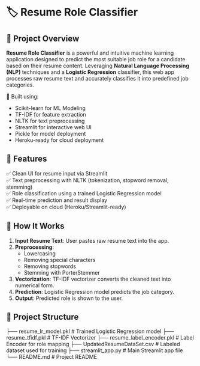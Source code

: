 # 🏷️ Resume Role Classifier  

## 📌 Project Overview

**Resume Role Classifier** is a powerful and intuitive machine learning application designed to predict the most suitable job role for a candidate based on their resume content. Leveraging **Natural Language Processing (NLP)** techniques and a **Logistic Regression** classifier, this web app processes raw resume text and accurately classifies it into predefined job categories.

🧠 Built using:

- Scikit-learn for ML Modeling
- TF-IDF for feature extraction
- NLTK for text preprocessing
- Streamlit for interactive web UI
- Pickle for model deployment
- Heroku-ready for cloud deployment

## 🧰 Features

✅ Clean UI for resume input via Streamlit  
✅ Text preprocessing with NLTK (tokenization, stopword removal, stemming)  
✅ Role classification using a trained Logistic Regression model  
✅ Real-time prediction and result display  
✅ Deployable on cloud (Heroku/Streamlit-ready)  

## 🧠 How It Works

1. **Input Resume Text**: User pastes raw resume text into the app.
2. **Preprocessing**:
   - Lowercasing
   - Removing special characters
   - Removing stopwords
   - Stemming with PorterStemmer
3. **Vectorization**: TF-IDF vectorizer converts the cleaned text into numerical form.
4. **Prediction**: Logistic Regression model predicts the job category.
5. **Output**: Predicted role is shown to the user.

## 📁 Project Structure

├── resume_lr_model.pkl            # Trained Logistic Regression model
├── resume_tfidf.pkl               # TF-IDF Vectorizer
├── resume_label_encoder.pkl       # Label Encoder for role mapping
├── UpdatedResumeDataSet.csv       # Labeled dataset used for training
├── streamlit_app.py               # Main Streamlit app file
└── README.md                      # Project README

